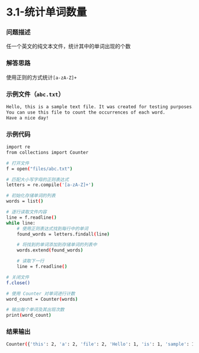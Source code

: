 # 3.1-统计单词数量

### 问题描述

任一个英文的纯文本文件，统计其中的单词出现的个数

### 解答思路

使用正则的方式统计`[a-zA-Z]+`

### 示例文件（`abc.txt`）

```bash
Hello, this is a sample text file. It was created for testing purposes. 
You can use this file to count the occurrences of each word. 
Have a nice day!
```

### 示例代码

```bash
import re
from collections import Counter

# 打开文件
f = open("files/abc.txt")

# 匹配大小写字母的正则表达式
letters = re.compile('[a-zA-Z]+')

# 初始化存储单词的列表
words = list()

# 逐行读取文件内容
line = f.readline()
while line:
    # 使用正则表达式找到每行中的单词
    found_words = letters.findall(line)

    # 将找到的单词添加到存储单词的列表中
    words.extend(found_words)

    # 读取下一行
    line = f.readline()

# 关闭文件
f.close()

# 使用 Counter 对单词进行计数
word_count = Counter(words)

# 输出每个单词及其出现次数
print(word_count)
```

### 结果输出

```bash
Counter({'this': 2, 'a': 2, 'file': 2, 'Hello': 1, 'is': 1, 'sample': 1, 'text': 1, 'It': 1, 'was': 1, 'created': 1, 'for': 1, 'testing': 1, 'purposes': 1, 'You': 1, 'can': 1, 'use': 1, 'to': 1, 'count': 1, 'the': 1, 'occurrences': 1, 'of': 1, 'each': 1, 'word': 1, 'Have': 1, 'nice': 1, 'day': 1})
```

